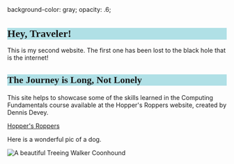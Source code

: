 <html>
<head>
<style>
h1 {
  background-color: powderblue;
  font-family: century gothic;
  font-size: 24px;
}
h2 {
  background-color: powderblue;
  font-family: century gothic;
  font-size: 22px;
}
</style>
</head>
<body>
background-color: gray;
opacity: .6;  
<h1>Hey, Traveler!</h1>

<p>This is my second website. The first one has been lost to the black hole that is the internet!</p>
  
<h2>The Journey is Long, Not Lonely</h2>
  
<p>This site helps to showcase some of the skills learned in the Computing Fundamentals course available at the Hopper's Roppers website, created by Dennis Devey.</p>
<a href="https://www.roppers.org/">Hopper's Roppers</a>
  
<p>Here is a wonderful pic of a dog.</p>
<img src="https://www.akc.org/wp-content/uploads/2017/11/Treeing-Walker-Coonhound.jpg" alt="A beautiful Treeing Walker Coonhound">
  
</body>
</html>
